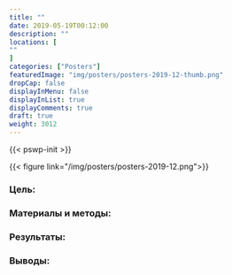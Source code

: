 ```yaml
---
title: ""
date: 2019-05-19T00:12:00
description: ""
locations: [
""
]
categories: ["Posters"]
featuredImage: "img/posters/posters-2019-12-thumb.png"
dropCap: false
displayInMenu: false
displayInList: true
displayComments: true
draft: true
weight: 3012
---
```



{{< pswp-init >}}

{{< figure link="/img/posters/posters-2019-12.png">}}


### Цель:



### Материалы и методы: 



### Результаты: 



### Выводы: 

